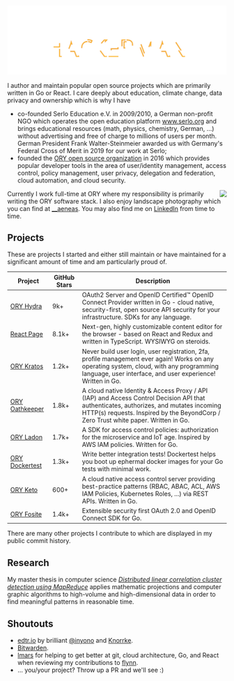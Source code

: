 ![HACKERMAN](./hackerman.svg)

I author and maintain popular open source projects which are primarily written in Go or React. I care deeply about education, climate change, data privacy and ownership which is why I have

- co-founded Serlo Education e.V. in 2009/2010, a German non-profit NGO which operates the open education platform www.serlo.org and brings educational resources (math, physics, chemistry, German, ...) without advertising and free of charge to millions of users per month. German President Frank Walter-Steinmeier awarded us with Germany's Federal Cross of Merit in 2019 for our work at Serlo;
- founded the [ORY open source organization](https://github.com/ory) in 2016 which provides popular developer tools in the area of user/identity management, access control, policy management, user privacy, delegation and federation, cloud automation, and cloud security.

<img src="https://github-readme-stats.vercel.app/api?username=aeneasr&show_icons=true&count_private=true" align="right" />

Currently I work full-time at ORY where my responsibility is primarily writing the ORY software stack. I also enjoy landscape photography which you can find at [__aeneas](https://www.instagram.com/__aeneas/). You may also find me on [LinkedIn](https://www.linkedin.com/in/aeneasr/) from time to time.

## Projects

These are projects I started and either still maintain or have maintained for a significant amount of time and am particularly proud of.

| Project                                                | GitHub Stars | Description                                                                                                                                                                                                                   |
|--------------------------------------------------------|--------------|-------------------------------------------------------------------------------------------------------------------------------------------------------------------------------------------------------------------------------|
| [ORY Hydra](https://github.com/ory/hydra)              | 9k+          | OAuth2 Server and OpenID Certified™ OpenID Connect Provider written in Go - cloud native, security-first, open source API security for your infrastructure. SDKs for any language.                                            |
| [React Page](https://github.com/react-page/react-page) | 8.1k+        | Next-gen, highly customizable content editor for the browser - based on React and Redux and written in TypeScript. WYSIWYG on steroids.                                                                                       |
| [ORY Kratos](https://github.com/ory/kratos)            | 1.2k+        | Never build user login, user registration, 2fa, profile management ever again! Works on any operating system, cloud, with any programming language, user interface, and user experience! Written in Go.                       |
| [ORY Oathkeeper](https://github.com/ory/oathkeeper)    | 1.8k+        | A cloud native Identity & Access Proxy / API (IAP) and Access Control Decision API that authenticates, authorizes, and mutates incoming HTTP(s) requests. Inspired by the BeyondCorp / Zero Trust white paper. Written in Go. |
| [ORY Ladon](https://github.com/ory/ladon)              | 1.7k+        | A SDK for access control policies: authorization for the microservice and IoT age. Inspired by AWS IAM policies. Written for Go.                                                                                              |
| [ORY Dockertest](https://github.com/ory/dockertest)    | 1.3k+        | Write better integration tests! Dockertest helps you boot up ephermal docker images for your Go tests with minimal work.                                                                                                      |
| [ORY Keto](https://github.com/ory/keto)                | 600+         | A cloud native access control server providing best-practice patterns (RBAC, ABAC, ACL, AWS IAM Policies, Kubernetes Roles, ...) via REST APIs. Written in Go.                                                                |
| [ORY Fosite](https://github.com/ory/fosite)            | 1.4k+        | Extensible security first OAuth 2.0 and OpenID Connect SDK for Go.                                                                                                                                                            |

There are many other projects I contribute to which are displayed in my public commit history.

## Research

My master thesis in computer science [*Distributed linear correlation cluster detection using MapReduce*](./rek18-lmu.pdf) applies mathematic projections and computer graphic algorithms to high-volume and high-dimensional data in order to find meaningful patterns in reasonable time.

## Shoutouts

- [edtr.io](https://edtr.io) by brilliant [@inyono](https://github.com/inyono) and [Knorrke](https://github.com/Knorrke). 
- [Bitwarden](https://github.com/bitwarden/).
- [lmars](https://github.com/lmars) for helping to get better at git, cloud architecture, Go, and React when reviewing my contributions to [flynn](https://github.com/flynn).
- ... you/your project? Throw up a PR and we'll see :)
